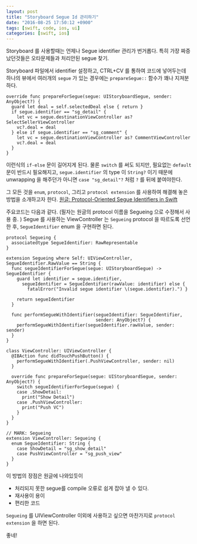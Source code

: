 ```yaml
---
layout: post
title: "Storyboard Segue Id 관리하기"
date: "2016-08-25 17:50:12 +0900"
tags: [swift, code, ios, ui]
categories: [swift, ios]
---
```


Storyboard 를 사용할때는 언제나 Segue identifier 관리가 번거롭다. 특히 가장 짜증났던것들은 오타문제들과 처리안된 segue 찾기.

Storyboard 파일에서 identifier 설정하고, CTRL+CV 를 통하여 코드에 넣어두는데 하나의 뷰에서 여러개의 `segue` 가 있는 경우에는 `prepareSegue::` 함수가 꽤나 지져분하다.

```
override func prepareForSegue(segue: UIStoryboardSegue, sender: AnyObject?) {
  guard let deal = self.selectedDeal else { return }
  if segue.identifier == "sg_detail" {
    let vc = segue.destinationViewController as? SelectSellerViewController
    vc?.deal = deal
  } else if segue.identifier == "sg_comment" {
    let vc = segue.destinationViewController as? CommentViewController
    vc?.deal = deal
  }
}
```
이런식의 `if-else` 문이 길어지게 된다. 물론 `switch` 를 써도 되지만, 필요없는 `default` 문이 반드시 필요해지고, `segue.identifier` 의 type 이 `String?` 이기 때문에 unwrapping 을 해주던가 아니면 `case "sg_detail"?` 처럼 `?` 를 뒤에 붙여야한다.

그 모든 것을 `enum`, `protocol`, 그리고 `protocol extension` 를 사용하여 해결해 놓은 방법을 소개하고자 한다. [원글: Protocol-Oriented Segue Identifiers in Swift ](https://www.natashatherobot.com/protocol-oriented-segue-identifiers-swift/#)

주요코드는 다음과 같다. (필자는 원글의 protocol 이름을 Segueing 으로 수정해서 사용 중. )
Segue 를 사용하는 ViewController 는 `Segueing` protocol 을 따르도록 선언한 후, `SegueIdentifier` enum 을 구현하면 된다.

```
protocol Segueing {
  associatedtype SegueIdentifier: RawRepresentable
}

extension Segueing where Self: UIViewController, SegueIdentifier.RawValue == String {
  func segueIdentifierForSegue(segue: UIStoryboardSegue) -> SegueIdentifier {
    guard let identifier = segue.identifier,
      segueIdentifier = SegueIdentifier(rawValue: identifier) else {
        fatalError("Invalid segue identifier \(segue.identifier).") }

    return segueIdentifier
  }

  func performSegueWithIdentifier(segueIdentifier: SegueIdentifier,
                                  sender: AnyObject?) {
    performSegueWithIdentifier(segueIdentifier.rawValue, sender: sender)
  }
}
```


```
class ViewController: UIViewController {
  @IBAction func didTouchPushButton() {
    performSegueWithIdentifier(.PushViewController, sender: nil)
  }

  override func prepareForSegue(segue: UIStoryboardSegue, sender: AnyObject?) {
    switch segueIdentifierForSegue(segue) {
    case .ShowDetail:
      print("Show Detail")
    case .PushViewController:
      print("Push VC")
    }
  }
}

// MARK: Segueing
extension ViewController: Segueing {
  enum SegueIdentifier: String {
    case ShowDetail = "sg_show_detail"
    case PushViewController = "sg_push_view"
  }
}
```

이 방법의 장점은 원글에 나와있듯이
- 처리되지 못한 segue를 compile 오류로 쉽게 잡아 낼 수 있다.
- 재사용이 용이
- 편리한 코드

`Segueing` 를 UIViewController 이외에 사용하고 싶으면 마찬가지로 `protocol extension` 을 하면 된다.

좋네!
